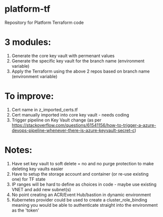 # platform-tf
Repository for Platform Terraform code

# 3 modules:
1) Generate the core key vault with permenant values
2) Generate the specific key vault for the branch name (environment variable)
3) Apply the Terraform using the above 2 repos based on branch name (environment variable)

# To improve:
1) Cert name in z_imported_certs.tf
2) Cert manually imported into core key vault - needs coding
3) Trigger pipeline on Key Vault change (as per https://stackoverflow.com/questions/61541156/how-to-trigger-a-azure-devops-pipeline-whenever-there-is-azure-keyvault-secret-c)

# Notes: 
1) Have set key vault to soft delete = no and no purge protection to make deleting key vaults easier
2) Have to setup the storage account and container (or re-use existing one) for TF state
3) IP ranges will be hard to define as choices in code - maybe use existing VNET and add new subnet(s)
4) No point creating an ACR/Event Hub/bastion in dynamic environment
5) Kubernetes provider could be used to create a cluster_role_binding meaning you would be able to authenticate straight into the environment as the 'token'
